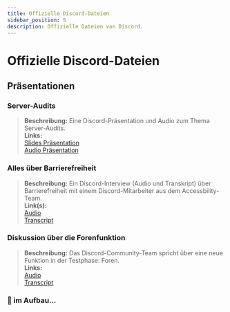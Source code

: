 ```yaml
---
title: Offizielle Discord-Dateien
sidebar_position: 5
description: Offizielle Dateien von Discord.
---
```


# Offizielle Discord-Dateien

## Präsentationen

### **Server-Audits**

> **Beschreibung:** Eine Discord-Präsentation und Audio zum Thema Server-Audits.  <br/>
**Links:** <br/>
[Slides Präsentation](https://docs.google.com/presentation/d/18QQyl0WhTOdYt0F0mBPQf2AusBPF7HqP8e39zjEwKsc/edit#slide=id.g130c86c984d_0_12)  <br/>
[Audio Präsentation](https://cdn.discordapp.com/attachments/960960145800704030/982392876254232667/DAC_AuditingYourServer_ExperimentalContent.mp3)

### **Alles über Barrierefreiheit**

> **Beschreibung:** Ein Discord-Interview (Audio und Transkript) über Barrierefreiheit mit einem Discord-Mitarbeiter aus dem Accessbility-Team.  <br/>
**Link(s):** <br/>
[Audio](https://dis.gd/RadioDiscord_Accessibility )  <br/>
[Transcript](https://dis.gd/RadioDiscordAccessibilityTranscript)

### **Diskussion über die Forenfunktion**

> **Beschreibung:** Das Discord-Community-Team spricht über eine neue Funktion in der Testphase: Foren.  <br/>
**Links:** <br/>
[Audio](https://dis.gd/Radio-Discord-Forums-Beta)  <br/>
[Transcript](https://dis.gd/Radio-Discord-Forums-Beta-Transcript)


### 🚧 im Aufbau...
